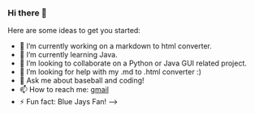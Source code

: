 ### Hi there 👋

Here are some ideas to get you started:

- 🔭 I’m currently working on a markdown to html converter.
- 🌱 I’m currently learning Java.
- 👯 I’m looking to collaborate on a Python or Java GUI related project.
- 🤔 I’m looking for help with my .md to .html converter :)
- 💬 Ask me about baseball and coding!
- 📫 How to reach me: [gmail](berkerdemoglu1120@gmail.com)
- ⚡ Fun fact: Blue Jays Fan!
-->
